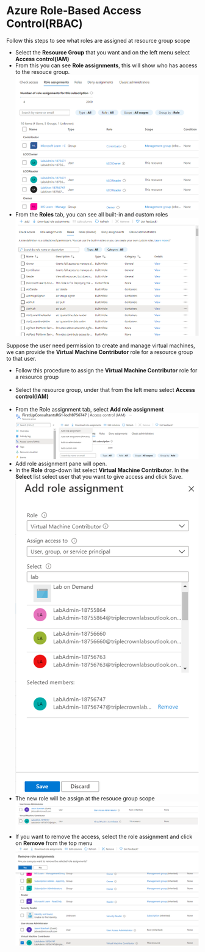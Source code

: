 # Azure Role-Based Access Control(RBAC)

Follow this steps to see what roles are assigned at resource group scope

<ul>
  
  <li>Select the <b>Resource Group</b> that you want and on the left menu select <b>Access control(IAM)</b></li>
  
  
  <li>From this you can see <b>Role assignments</b>, this will show who has access to the resouce group.</li>
  <img src="Images/role-assignment.png">
  
  
  <li>From the <b>Roles</b> tab, you can see all built-in and custom roles</li>
  <img src="Images/roles-list.png">
</ul>

Suppose the user need permission to create and manage virtual machines, we can provide the <b>Virtual Machine Contributor</b> role for a resource group to that user.

<ul>
  
  <li>Follow this procedure to assign the <b>Virtual Machine Contributor</b> role for a resource group</li><br>
  
  <li>Select the resource group, under that from the left menu select <b>Access control(IAM)</b></li><br>
  
  
  <li>From the Role assignment tab, select <b>Add role assignment</b></li>
  <img src="Images/add-role-assignment.png">
  
  
  <li>Add role assignment pane will open.</li>
  
  
  <li>In the <b>Role</b> drop-down list select <b>Virtual Machine Contributor</b>. In the <b>Select</b> list select user that you want to give access and click Save.</li>
  <img src="Images/add-role-assignment-pane.png">
  
  
  <li>The new role will be assign at the resouce group scope</li>
  <img src="Images/new-role-assignment.png">
  
  
  <li>If you want to remove the access, select the role assignment and click on <b>Remove</b> from the top menu</li>
  <img src="Images/remove-role-assignment.png">
</ul>
